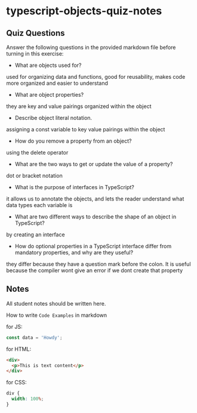 # typescript-objects-quiz-notes

## Quiz Questions

Answer the following questions in the provided markdown file before turning in this exercise:

- What are objects used for?

used for organizing data and functions, good for reusability, makes code more organized and easier to understand

- What are object properties?

they are key and value pairings organized within the object

- Describe object literal notation.

assigning a const variable to key value pairings within the object

- How do you remove a property from an object?

using the delete operator

- What are the two ways to get or update the value of a property?

dot or bracket notation

- What is the purpose of interfaces in TypeScript?

it allows us to annotate the objects, and lets the reader understand what data types each variable is

- What are two different ways to describe the shape of an object in TypeScript?

by creating an interface

- How do optional properties in a TypeScript interface differ from mandatory properties, and why are they useful?

they differ because they have a question mark before the colon. It is useful because the compiler wont give an error if we dont create that property

## Notes

All student notes should be written here.

How to write `Code Examples` in markdown

for JS:

```javascript
const data = 'Howdy';
```

for HTML:

```html
<div>
  <p>This is text content</p>
</div>
```

for CSS:

```css
div {
  width: 100%;
}
```

